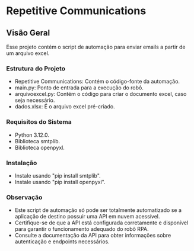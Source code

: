 # Repetitive Communications
## Visão Geral
Esse projeto contém o script de automação para enviar emails a partir de um arquivo excel.
### Estrutura do Projeto
* Repetitive Communications: Contém o código-fonte da automação.<br>
* main.py: Ponto de entrada para a execução do robô.<br>
* arquivoexcel.py: Contém o código para criar o documento excel, caso seja necessário.
* dados.xlsx: É o arquivo excel pré-criado.

### Requisitos do Sistema
* Python 3.12.0.
* Biblioteca smtplib.
* Biblioteca openpyxl.

### Instalação
* Instale usando "pip install smtplib".
* Instale usando "pip install openpyxl".

### Observação
* Este script de automação só pode ser totalmente automatizado se a aplicação de destino possuir uma API em nuvem acessível. 
* Certifique-se de que a API está configurada corretamente e disponível para garantir o funcionamento adequado do robô RPA. 
* Consulte a documentação da API para obter informações sobre autenticação e endpoints necessários.
